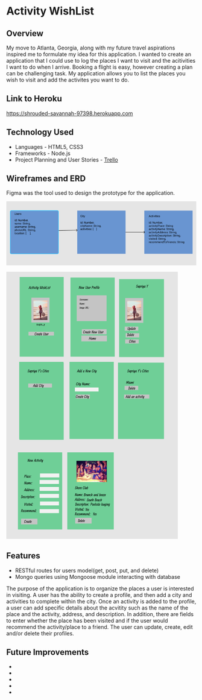 # Activity WishList

## Overview

My move to Atlanta, Georgia, along with my future travel aspirations inspired me to formulate my idea for this application.  I wanted to create an application that I could use to log the places I want to visit and the acitivities I want to do when I arrive. Booking a flight is easy, however creating a plan can be challenging task.  My application allows you to list the places you wish to visit and add the activites you want to do.

## Link to Heroku

https://shrouded-savannah-97398.herokuapp.com

## Technology Used

* Languages - HTML5, CSS3
* Frameworks - Node.js
* Project Planning and User Stories  - [Trello](https://trello.com/b/J5TmVQe1/project-2-activity-wishlist)

## Wireframes and ERD

Figma was the tool used to design the prototype for the application.

![ERD](https://github.com/SupriyaY/Activity-Wishlist/blob/master/ERD.png)

![Wireframe](https://github.com/SupriyaY/Activity-Wishlist/blob/master/Wireframe.png)

## Features

* RESTful routes for users model(get, post, put, and delete)
* Mongo queries using Mongoose module interacting with database

The purpose of the application is to organize the places a user is interested in visiting.  A user has the ability to create a profile, and then add a city and activities to complete within the city. Once an activity is added to the profile, a user can add specific details about the acvitity such as the name of the place and the activity, address, and description.  In addition, there are fields to enter whether the place has been visited and if the user would recommend the activity/place to a friend.   The user can update, create, edit and/or delete their profiles.

## Future Improvements

*
*
*
*
*